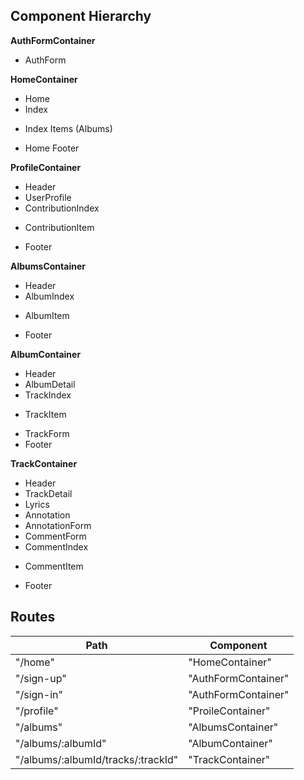 ## Component Hierarchy

**AuthFormContainer**
 - AuthForm

**HomeContainer**
 - Home
 - Index
  * Index Items (Albums)
 - Home Footer

**ProfileContainer**
 - Header
 - UserProfile
 - ContributionIndex
  * ContributionItem
 - Footer

**AlbumsContainer**
 - Header
 - AlbumIndex
  * AlbumItem
 - Footer

**AlbumContainer**
 - Header
 - AlbumDetail
 - TrackIndex
  * TrackItem
 - TrackForm
 - Footer

**TrackContainer**
 - Header
 - TrackDetail
 - Lyrics
 - Annotation
 - AnnotationForm
 - CommentForm
 - CommentIndex
  * CommentItem
 - Footer


## Routes

|Path   | Component   |
|-------|-------------|
| "/home" | "HomeContainer" |
| "/sign-up" | "AuthFormContainer" |
| "/sign-in" | "AuthFormContainer" |
| "/profile" | "ProileContainer" |
| "/albums" | "AlbumsContainer" |
| "/albums/:albumId" | "AlbumContainer" |
| "/albums/:albumId/tracks/:trackId" | "TrackContainer"
